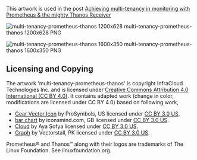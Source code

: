 This artwork is used in the post [Achieving multi-tenancy in
monitoring with Prometheus & the mighty Thanos Receiver
](https://www.infracloud.io/blogs/multi-tenancy-monitoring-thanos-receiver/)

![multi-tenancy-prometheus-thanos
1200x628](multi-tenancy-prometheus-thanos_1200x628.png)
multi-tenancy-prometheus-thanos 1200x628 PNG

![multi-tenancy-prometheus-thanos
1600x350](multi-tenancy-prometheus-thanos_1600x350.png)
multi-tenancy-prometheus-thanos 1600x350 PNG

## Licensing and Copying
The artwork 'multi-tenancy-prometheus-thanos' is copyright InfraCloud
Technologies Inc. and is licensed under [Creative Commons Attribution
4.0 International (CC BY
4.0)](https://creativecommons.org/licenses/by/4.0/). It contains
adapted work (change in color, modifications are licensed under CC BY
4.0) based on following work,

- [Gear Vector
  Icon](https://thenounproject.com/term/gear-vector-icon/1141754/) by
  ProSymbols, US licensed under [CC BY 3.0
  US](https://creativecommons.org/licenses/by/3.0/us/).
- [bar chart](https://thenounproject.com/term/bar-chart/71261/) by
  iconsmind.com, GB licensed under [CC BY 3.0
  US](https://creativecommons.org/licenses/by/3.0/us/).
- [Cloud](https://thenounproject.com/term/cloud/677922/) by Aya Sofya
  licensed under [CC BY 3.0
  US](https://creativecommons.org/licenses/by/3.0/us/).
- [Graph](https://thenounproject.com/term/Graph/1961348/) by
  Vectorstall, PK licensed under [CC BY 3.0
  US](https://creativecommons.org/licenses/by/3.0/us/).

Prometheus® and Thanos™ along with their logos are trademarks of The
Linux Foundation. See linuxfoundation.org.
